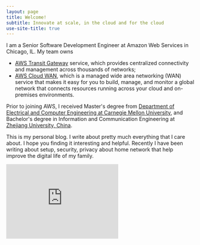 ```yaml
---
layout: page
title: Welcome!
subtitle: Innovate at scale, in the cloud and for the cloud
use-site-title: true
---
```


I am a Senior Software Development Engineer at Amazon Web Services in Chicago, IL. My team owns
* [AWS Transit Gateway](https://aws.amazon.com/transit-gateway/) service, which provides centralized connectivity and management across thousands of networks;
* [AWS Cloud WAN](https://aws.amazon.com/cloud-wan/), which is a managed wide area networking (WAN) service that makes it easy for you to build, manage, and monitor a global network that connects resources running across your cloud and on-premises environments.

Prior to joining AWS, I received Master's degree from [Department of Electrical and Computer Engineering at Carnegie Mellon University](http://www.ece.cmu.edu/), and Bachelor's degree in Information and Communication Engineering at [Zhejiang University, China](http://www.zju.edu.cn/english/).

This is my personal blog. I write about pretty much everything that I care about. I hope you finding it interesting and helpful. Recently I have been writing about setup, security, privacy about home network that help improve the digital life of my family.

<iframe height='200' width='300' frameborder='0' allowtransparency='true' scrolling='no' src='https://www.strava.com/athletes/11213769/activity-summary/300ae2f793f5d7c5668ac94405292684bb137204'></iframe>
